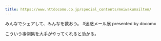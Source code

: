 ```yaml
---
title: https://www.nttdocomo.co.jp/special_contents/meiwakumailten/
---
```


みんなでシェアして、みんなを救おう。 #迷惑メール展 presented by docomo

こういう事例集を大手がやってくれると助かる。

